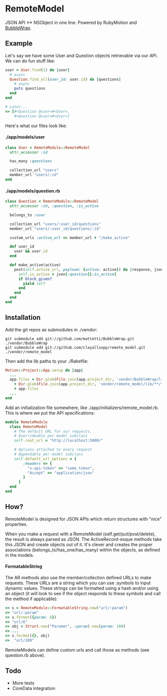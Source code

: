 # RemoteModel


JSON API <-> NSObject in one line. Powered by RubyMotion and [BubbleWrap](https://github.com/mattetti/BubbleWrap/).

## Example

Let's say we have some User and Question objects retrievable via our API. We can do fun stuff like:

```ruby
user = User.find(1) do |user|
  # async
  Question.find_all(user_id: user.id) do |questions|
    # async
    puts questions
  end
end

# Later...
=> [#<Question @user=#<User>, 
    #<Question @user=#<User>]
```

Here's what our files look like:

#### ./app/models/user
```ruby
class User < RemoteModule::RemoteModel
  attr_accessor :id

  has_many :questions

  collection_url "users"
  member_url "users/:id"
end
```

#### ./app/models/question.rb
```ruby
class Question < RemoteModule::RemoteModel
  attr_accessor :id, :question, :is_active

  belongs_to :user

  collection_url "users/:user_id/questions"
  member_url "users/:user_id/questions/:id"

  custom_urls :active_url => member_url + "/make_active"

  def user_id
    user && user.id
  end

  def make_active(active)
    post(self.active_url, payload: {active: active}) do |response, json|
      self.is_active = json[:question][:is_active]
      if block_given?
        yield self
      end
    end
  end
end
```

## Installation

Add the git repos as submodules in ./vendor:

```shell
git submodule add git://github.com/mattetti/BubbleWrap.git ./vendor/BubbleWrap
git submodule add git://github.com/clayallsopp/remote_model.git ./vendor/remote_model
```

Then add the lib paths to your ./Rakefile:

```ruby
Motion::Project::App.setup do |app|
  ...
  app.files = Dir.glob(File.join(app.project_dir, 'vendor/BubbleWrap/lib/**/*.rb')) 
    + Dir.glob(File.join(app.project_dir, 'vendor/remote_model/lib/**/*.rb')) 
    + app.files
  ...
end
```

Add an initialization file somewhere, like ./app/initializers/remote_model.rb. This is where we put the API specifications:

```ruby
module RemoteModule
  class RemoteModel
    # The default URL for our requests.
    # Overrideable per model subclass
    self.root_url = "http://localhost:5000/"

    # Options attached to every request
    # Appendable per model subclass
    self.default_url_options = {
        :headers => {
          "x-api-token" => "some_token",
          "Accept" => "application/json"
        }
      }
  end
end
```

## How?

RemoteModel is designed for JSON APIs which return structures with "nice" properties.

When you make a request with a RemoteModel (self.get/put/post/delete), the result is always parsed as JSON. The ActiveRecord-esque methods take this JSON and create objects out of it. It's clever and creates the proper associations (belongs_to/has_one/has_many) within the objects, as defined in the models.

#### FormatableString

The AR methods also use the member/collection defined URLs to make requests. These URLs are a string which you can use :symbols to input dynamic values. These strings can be formatted using a hash and/or using an object (it will look to see if the object responds to these symbols and call the method if applicable):

```ruby
>> s = RemoteModule::FormatableString.new("url/:param")
=> "url/:param"
>> s.format({param: 6})
=> "url/6"
>> obj = Struct.new("Paramer", :param).new(param: 100)
=> ...
>> s.format({}, obj)
=>  "url/100"
```

RemoteModels can define custom urls and call those as methods (see question.rb above).

## Todo

- More tests
- CoreData integration